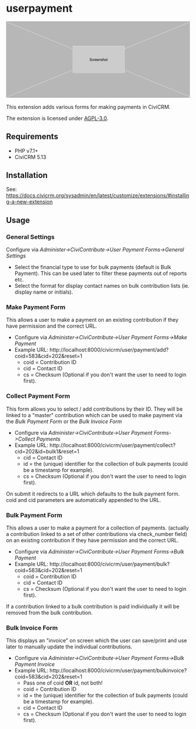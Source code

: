 # userpayment

![Screenshot](/images/screenshot.png)

This extension adds various forms for making payments in CiviCRM.

The extension is licensed under [AGPL-3.0](LICENSE.txt).

## Requirements

* PHP v7.1+
* CiviCRM 5.13

## Installation

See: https://docs.civicrm.org/sysadmin/en/latest/customize/extensions/#installing-a-new-extension

## Usage

### General Settings

Configure via *Administer->CiviContribute->User Payment Forms->General Settings*

* Select the financial type to use for bulk payments (default is Bulk Payment). This can be used later to filter these payments out of reports etc.
* Select the format for display contact names on bulk contribution lists (ie. display name or initials).

### Make Payment Form
This allows a user to make a payment on an existing contribution if they have permission and the correct URL.

* Configure via *Administer->CiviContribute->User Payment Forms->Make Payment*
* Example URL: http://localhost:8000/civicrm/user/payment/add?coid=583&cid=202&reset=1
  * coid = Contribution ID
  * cid = Contact ID
  * cs = Checksum (Optional if you don't want the user to need to login first).

### Collect Payment Form

This form allows you to select / add contributions by their ID. They will be linked to a "master" contribution which 
can be used to make payment via the *Bulk Payment Form* or the *Bulk Invoice Form*

* Configure via *Administer->CiviContribute->User Payment Forms->Collect Payments*
* Example URL: http://localhost:8000/civicrm/user/payment/collect?cid=202&id=bulk1&reset=1
  * cid = Contact ID
  * id = the (unique) identifier for the collection of bulk payments (could be a timestamp for example).
  * cs = Checksum (Optional if you don't want the user to need to login first).

On submit it redirects to a URL which defaults to the bulk payment form. coid and cid parameters are automatically appended to the URL.

### Bulk Payment Form
This allows a user to make a payment for a collection of payments.
(actually a contribution linked to a set of other contributions via check_number field)
on an existing contribution if they have permission and the correct URL.

* Configure via *Administer->CiviContribute->User Payment Forms->Bulk Payment*
* Example URL: http://localhost:8000/civicrm/user/payment/bulk?coid=583&cid=202&reset=1
  * coid = Contribution ID
  * cid = Contact ID
  * cs = Checksum (Optional if you don't want the user to need to login first).
  
If a contribution linked to a bulk contribution is paid individually it will be removed from the bulk contribution.

### Bulk Invoice Form

This displays an "invoice" on screen which the user can save/print and use later to manually update the individual contributions.

* Configure via *Administer->CiviContribute->User Payment Forms->Bulk Payment Invoice*
* Example URL: http://localhost:8000/civicrm/user/payment/bulkinvoice?coid=583&cid=202&reset=1
  * Pass one of coid **OR** id, not both!
  * coid = Contribution ID
  * id = the (unique) identifier for the collection of bulk payments (could be a timestamp for example).
  * cid = Contact ID
  * cs = Checksum (Optional if you don't want the user to need to login first).

